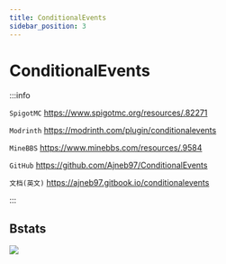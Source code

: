 ```yaml
---
title: ConditionalEvents
sidebar_position: 3
---
```


# ConditionalEvents

:::info

`SpigotMC` https://www.spigotmc.org/resources/.82271

`Modrinth` https://modrinth.com/plugin/conditionalevents

`MineBBS` https://www.minebbs.com/resources/.9584

`GitHub` https://github.com/Ajneb97/ConditionalEvents

`文档(英文)` https://ajneb97.gitbook.io/conditionalevents

:::

## Bstats

[![](https://bstats.org/signatures/bukkit/ConditionalEvents.svg)](https://bstats.org/plugin/bukkit/ConditionalEvents/19371)
